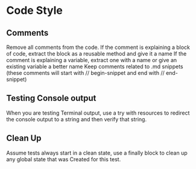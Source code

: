 # Code Style

## Comments

Remove all comments from the code.
If the comment is explaining a block of code, extract the block as a reusable method and give it a name
If the comment is explaining a variable, extract one with a name or give an existing variable a better name
Keep comments related to .md snippets (these comments will start with // begin-snippet and end with // end-snippet)

## Testing Console output

When you are testing Terminal output, use a try with resources to redirect the console output to a string and then verify that string. 

## Clean Up

Assume tests always start in a clean state, 
use a finally block to clean up any global state that was Created for this test.
